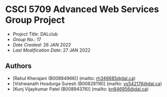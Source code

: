 # CSCI 5709 Advanced Web Services Group Project

- _Project Title_: DALclub
- _Group No._: 17
- _Date Created_: 26 JAN 2022
- _Last Modification Date_: 27 JAN 2022

## Authors

- [Rahul Kherajani (B00884966)] (mailto: rh346685@dal.ca)
- [Vishwanath Hosdurga Suresh (B00828116)] (mailto: vs542176@dal.ca)
- [Kunj Vijaykumar Patel (B00894376)] (mailto: kn846956@dal.ca)
